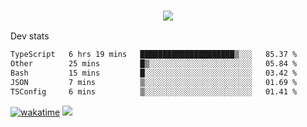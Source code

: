 <h3 align="center">
  <a href="https://github.com/spoopy2023">
      <img src="https://github-profile-trophy.vercel.app/?username=Spoopy2023&no-bg=true&no-frame=true">
  </a>
</h3>

Dev stats
<!--START_SECTION:waka-->

```txt
TypeScript   6 hrs 19 mins   █████████████████████▒░░░   85.37 %
Other        25 mins         █▒░░░░░░░░░░░░░░░░░░░░░░░   05.84 %
Bash         15 mins         █░░░░░░░░░░░░░░░░░░░░░░░░   03.42 %
JSON         7 mins          ▒░░░░░░░░░░░░░░░░░░░░░░░░   01.69 %
TSConfig     6 mins          ▒░░░░░░░░░░░░░░░░░░░░░░░░   01.41 %
```

<!--END_SECTION:waka-->
[![wakatime](https://wakatime.com/badge/user/018ece4c-ff65-47b1-86a2-26e4e720c978.svg)](https://wakatime.com/@mac_g)
<img src="https://camo.githubusercontent.com/935c1e1091fb0ce9d975d06263ed4bc014721cd7e52b557f59b07c85da01afe3/68747470733a2f2f6b6f6d617265762e636f6d2f67687076632f3f757365726e616d653d5843726166744d616e3532266c6162656c3d566965777326636f6c6f723d626c7565267374796c653d706c6173746963">
